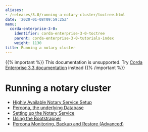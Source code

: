 ```yaml
---
aliases:
- /releases/3.0/running-a-notary-cluster/toctree.html
date: '2020-01-08T09:59:25Z'
menu:
  corda-enterprise-3-0:
    identifier: corda-enterprise-3-0-toctree
    parent: corda-enterprise-3-0-tutorials-index
    weight: 1130
title: Running a notary cluster
---
```

{{% important %}}
This documentation is unsupported.
Try [Corda Enterprise 3.3 documentation](/docs/corda-enterprise/3.3/_index.md) instead
{{% /important %}}


# Running a notary cluster



* [Highly Available Notary Service Setup](introduction.md)
* [Percona, the underlying Database](installing-percona.md)
* [Setting up the Notary Service](installing-the-notary-service.md)
* [Using the Bootstrapper](installing-the-notary-service-bootstrapper.md)
* [Percona Monitoring, Backup and Restore (Advanced)](operating-percona.md)



